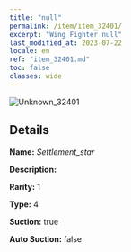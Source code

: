```yaml
---
title: "null"
permalink: /item/item_32401/
excerpt: "Wing Fighter null"
last_modified_at: 2023-07-22
locale: en
ref: "item_32401.md"
toc: false
classes: wide
---
```



 ![Unknown_32401](/images/item/Settlement_star_p.png)



## Details

 **Name:** *Settlement_star* 

 **Description:** 

 **Rarity:** 1 

 **Type:** 4 

 **Suction:** true 

 **Auto Suction:** false 


